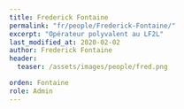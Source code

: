 ```yaml
---
title: Frederick Fontaine
permalink: "fr/people/Frederick-Fontaine/"
excerpt: "Opérateur polyvalent au LF2L"
last_modified_at: 2020-02-02
author: Frederick Fontaine
header:
  teaser: /assets/images/people/fred.png

orden: Fontaine
role: Admin
---
```


